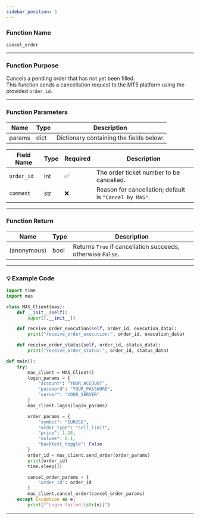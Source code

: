 ```yaml
---
sidebar_position: 3
---
```

### Function Name

`cancel_order`

---

### Function Purpose

Cancels a pending order that has not yet been filled.  
This function sends a cancellation request to the MT5 platform using the provided `order_id`.

---

### Function Parameters

| Name   | Type | Description |
|--------|------|-------------|
| params | dict | Dictionary containing the fields below: |

| Field Name | Type | Required | Description |
|------------|------|----------|-------------|
| `order_id` | int  | ✅       | The order ticket number to be cancelled. |
| `comment`  | str  | ❌       | Reason for cancellation; default is `"Cancel by MAS"`. |

---

### Function Return 

| Name         | Type | Description                             |
|--------------|------|-----------------------------------------|
| (anonymous)  | bool | Returns `True` if cancellation succeeds, otherwise `False`. |

---

### 💡 Example Code

```python
import time
import mas

class MAS_Client(mas):
    def __init__(self):
        super().__init__()

    def receive_order_execution(self, order_id, execution_data):
        print("receive_order_execution:", order_id, execution_data)

    def receive_order_status(self, order_id, status_data):
        print("receive_order_status:", order_id, status_data)

def main():
    try:
        mas_client = MAS_Client()
        login_params = {
            "account": "YOUR_ACCOUNT",
            "password": "YOUR_PASSWORD",
            "server": "YOUR_SERVER"
        }
        mas_client.login(login_params)

        order_params = {
            "symbol": "EURUSD",
            "order_type": "sell_limit",
            "price": 1.18,
            "volume": 0.1,
            "backtest_toggle": False
        }
        order_id = mas_client.send_order(order_params)
        print(order_id)
        time.sleep(3)

        cancel_order_params = {
            "order_id": order_id
        }
        mas_client.cancel_order(cancel_order_params)
    except Exception as e:
        print(f"Login failed:{str(e)}")
```

---
